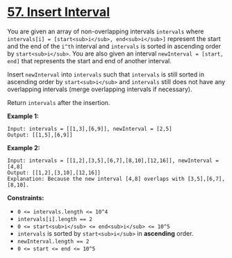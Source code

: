 # [57. Insert Interval](https://leetcode.com/problems/insert-interval/description/)

You are given an array of non-overlapping intervals `intervals` where `intervals[i] = [start<sub>i</sub>, end<sub>i</sub>]` represent the start and the end of the `i^th` interval and `intervals` is sorted in ascending order by `start<sub>i</sub>`. You are also given an interval `newInterval = [start, end]` that represents the start and end of another interval.

Insert `newInterval` into `intervals` such that `intervals` is still sorted in ascending order by `start<sub>i</sub>` and `intervals` still does not have any overlapping intervals (merge overlapping intervals if necessary).

Return `intervals` after the insertion.

**Example 1:** 

```
Input: intervals = [[1,3],[6,9]], newInterval = [2,5]
Output: [[1,5],[6,9]]
```

**Example 2:** 

```
Input: intervals = [[1,2],[3,5],[6,7],[8,10],[12,16]], newInterval = [4,8]
Output: [[1,2],[3,10],[12,16]]
Explanation: Because the new interval [4,8] overlaps with [3,5],[6,7],[8,10].
```

**Constraints:** 

- `0 <= intervals.length <= 10^4`
- `intervals[i].length == 2`
- `0 <= start<sub>i</sub> <= end<sub>i</sub> <= 10^5`
- `intervals` is sorted by `start<sub>i</sub>` in **ascending**  order.
- `newInterval.length == 2`
- `0 <= start <= end <= 10^5`
